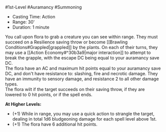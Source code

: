 #1st-Level #Auramancy #Summoning
 
- Casting Time: Action
- Range: 30'
- Duration: 1 minute  

You call upon flora to grab a creature you can see within range. They must succeed on a Resilience saving throw or become [[Brawling Conditions#Grappled|grappled]] by the plants. On each of their turns, they may use a [[Action Economy#^30b3a9|major interaction]] to attempt to break the grapple, with the escape DC being equal to your auramancy save DC.  
The flora have an AC and maximum hit points equal to your auramancy save DC, and don't have resistance to: slashing, fire and necrotic damage. They have an immunity to sensory damage, and resistance 2 to all other damage types.  
The flora wilt if the target succeeds on their saving throw, if they are lowered to 0 hit points, or if the spell ends.
 
**At Higher Levels:** 
* (+1) While in range, you may use a quick action to strangle the target, dealing in total 1d6 bludgeoning damage for each spell level above 1st. 
* (+1) The flora have 6 additional hit points.
